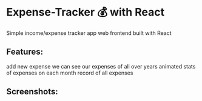 # Expense-Tracker 💰 with React

Simple income/expense tracker app web frontend built with React 

## Features:
add new expense
we can see our expenses of all over years
animated stats of expenses on each month
record of all expenses
  
## Screenshots:




